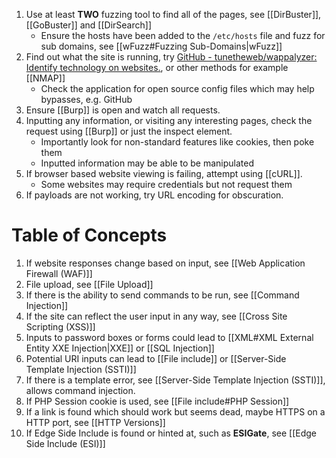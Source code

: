 1. Use at least **TWO** fuzzing tool to find all of the pages, see [[DirBuster]], [[GoBuster]] and [[DirSearch]] 
	* Ensure the hosts have been added to the `/etc/hosts` file and fuzz for sub domains, see [[wFuzz#Fuzzing Sub-Domains|wFuzz]]
2. Find out what the site is running, try [GitHub - tunetheweb/wappalyzer: Identify technology on websites.](https://github.com/tunetheweb/wappalyzer), or other methods for example [[NMAP]]
	* Check the application for open source config files which may help bypasses, e.g. GitHub
3. Ensure [[Burp]] is open and watch all requests.
4. Inputting any information, or visiting any interesting pages, check the request using [[Burp]] or just the inspect element. 
	* Importantly look for non-standard features like cookies, then poke them
	* Inputted information may be able to be manipulated
5. If browser based website viewing is failing, attempt using [[cURL]].
	* Some websites may require credentials but not request them 
6. If payloads are not working, try URL encoding for obscuration.

# Table of Concepts

1. If website responses change based on input, see [[Web Application Firewall (WAF)]]
2. File upload, see [[File Upload]]
3. If there is the ability to send commands to be run, see [[Command Injection]]
4. If the site can reflect the user input in any way, see [[Cross Site Scripting (XSS)]]
5. Inputs to password boxes or forms could lead to [[XML#XML External Entity XXE Injection|XXE]] or [[SQL Injection]]
6. Potential URI inputs can lead to [[File include]] or [[Server-Side Template Injection (SSTI)]] 
7. If there is a template error, see [[Server-Side Template Injection (SSTI)]], allows command injection.
8. If PHP Session cookie is used, see [[File include#PHP Session]]
9. If a link is found which should work but seems dead, maybe HTTPS on a HTTP port, see [[HTTP Versions]]
10. If Edge Side Include is found or hinted at, such as **ESIGate**, see [[Edge Side Include (ESI)]]



